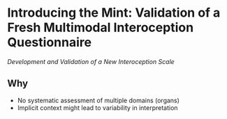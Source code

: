 # Introducing the Mint: Validation of a Fresh Multimodal Interoception Questionnaire

*Development and Validation of a New Interoception Scale*

## Why

- No systematic assessment of multiple domains (organs)
- Implicit context might lead to variability in interpretation
